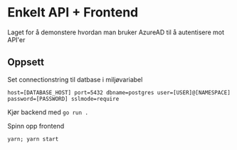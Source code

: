 # Enkelt API + Frontend
Laget for å demonstere hvordan man bruker AzureAD til å autentisere mot API'er

## Oppsett
Set connectionstring til datbase i miljøvariabel
```shell
host=[DATABASE_HOST] port=5432 dbname=postgres user=[USER]@[NAMESPACE] password=[PASSWORD] sslmode=require
```

Kjør backend med
`go run .`

Spinn opp frontend
```shell
yarn; yarn start
```


